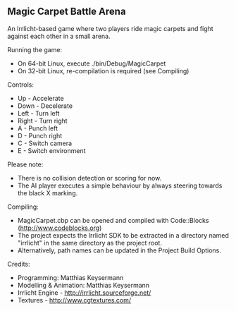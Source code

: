 Magic Carpet Battle Arena
-------------------------
An Irrlicht-based game where two players ride magic carpets and fight against each other in a small arena.



Running the game:
- On 64-bit Linux, execute ./bin/Debug/MagicCarpet
- On 32-bit Linux, re-compilation is required (see Compiling)

Controls:
- Up - Accelerate
- Down - Decelerate
- Left - Turn left
- Right - Turn right
- A - Punch left
- D - Punch right
- C - Switch camera
- E - Switch environment

Please note:
- There is no collision detection or scoring for now.
- The AI player executes a simple behaviour by always steering towards the black X marking.



Compiling:
- MagicCarpet.cbp can be opened and compiled with Code::Blocks (http://www.codeblocks.org)
- The project expects the Irrlicht SDK to be extracted in a directory named "irrlicht" in the same directory as the project root.
- Alternatively, path names can be updated in the Project Build Options.



Credits:
- Programming: Matthias Keysermann
- Modelling & Animation: Matthias Keysermann
- Irrlicht Engine - http://irrlicht.sourceforge.net/
- Textures - http://www.cgtextures.com/
